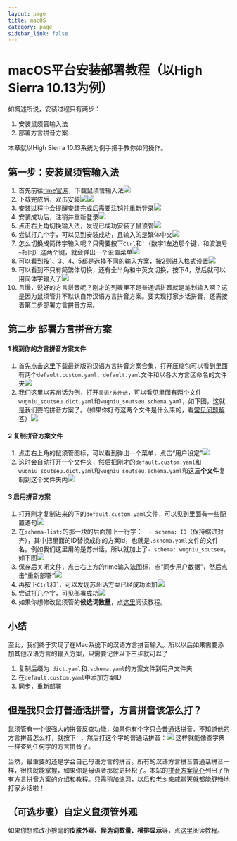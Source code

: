 ```yaml
---
layout: page
title: macOS
category: page
sidebar_link: false
---
```


# macOS平台安装部署教程（以High Sierra 10.13为例）

如概述所说，安装过程只有两步：

1. 安装鼠须管输入法
2. 部署方言拼音方案

本章就以High Sierra 10.13系统为例手把手教你如何操作。

## 第一步：安装鼠须管输入法

1. 首先前往[rime官网](https://rime.im/)，下载鼠须管输入法![](.\mac\mac1.png)
2. 下载完成后，双击安装![](.\mac\mac2.png)![](.\mac\mac3.png)
3. 安装过程中会提醒安装完成后需要注销并重新登录![](.\mac\mac4.png)
4. 安装成功后，注销并重新登录![](.\mac\mac5.png)
5. 点击右上角切换输入法，发现已成功安装了鼠须管![](.\mac\mac6.png)
6. 尝试打几个字，可以见到安装成功，且输入的是繁体中文![](.\mac\mac7.png)
7. 怎么切换成简体字输入呢？只需要按下`Ctrl`和<code>`</code>（数字1左边那个键，和波浪号<code>~</code>相同）这两个键，就会弹出一个设置菜单![](.\mac\mac8.png)
8. 可以看到按1、3、4、5都是选择不同的输入方案，按2则进入格式设置![](.\mac\mac9.png)
9. 可以看到不只有简繁体切换，还有全半角和中英文切换，按下4，然后就可以用简体字输入了![](.\mac\mac10.png)
10. 且慢，说好的方言拼音呢？刚才的列表里不是普通话拼音就是笔划输入啊？这是因为鼠须管并不默认自带汉语方言拼音方案。要实现打家乡话拼音，还需接着第二步部署方言拼音方案。

## 第二步 部署方言拼音方案

#### 1 找到你的方言拼音方案文件

1. 首先点击[这里](https://www.icloud.com/iclouddrive/0dPS83mznhuPpzlDYc8SrWTpA#download)下载最新版的汉语方言拼音方案合集，打开压缩包可以看到里面有两个`default.custom.yaml`、`default.yaml`文件和以各大方言区命名的文件夹![](.\mac\mac13.png)
2. 我们这里以苏州话为例，打开`吴语/苏州话`，可以看见里面有两个文件`wugniu_soutseu.dict.yaml`和`wugniu_soutseu.schema.yaml`，如下图，这就是我们要的拼音方案了。（如果你好奇这两个文件是什么来的，看[常见问题解答](../blog/faq.md)）![](.\mac\mac14.png)

#### 2 复制拼音方案文件

1. 点击右上角的鼠须管图标，可以看到弹出一个菜单，点击“用户设定”![](.\mac\mac15.png)
2. 这时会自动打开一个文件夹，然后把刚才的`default.custom.yaml`和`wugniu_soutseu.dict.yaml`和`wugniu_soutseu.schema.yaml`和这**三个文件**复制到这个文件夹内![](.\mac\mac16.png)

#### 3 启用拼音方案

1. 打开刚才复制进来的下的`default.custom.yaml`文件，可以见到里面有一些配置语句![](.\mac\mac22.png)
2. 在`schema-list:`的那一块的后面加上一行字：`  - schema: ID`（保持缩进对齐），其中把里面的ID替换成你的方案id，也就是`.schema.yaml`文件的文件名。例如我们这里用的是苏州话，所以就加上了`- schema: wugniu_soutseu`，如下图![](.\mac\mac17.png)
3. 保存后关闭文件，点击右上方的rime输入法图标，点“同步用户数据”，然后点击“重新部署”![](.\mac\mac11.png)
4. 再按下`Ctrl`和<code>`</code>，可以发现苏州话方案已经成功添加![](.\mac\mac18.png)
5. 尝试打几个字，可见部署成功![](.\mac\mac19.png)
6. 如果你想修改鼠须管的**候选词数量**，点[这里](./mac_custom.md)阅读教程。

## 小结

至此，我们终于实现了在Mac系统下的汉语方言拼音输入。所以以后如果需要添加其他汉语方言的输入方案，只需要记住以下三步就可以了

1. 复制后缀为`.dict.yaml`和`.schema.yaml`的方案文件到用户文件夹
2. 在`default.custom.yaml`中添加方案ID
3. 同步，重新部署

## 但是我只会打普通话拼音，方言拼音该怎么打？

鼠须管有一个很强大的拼音反查功能，如果你有个字只会普通话拼音，不知道他的方言拼音怎么打，就按下<code>`</code> ，然后打这个字的普通话拼音：![](.\mac\mac23.png)
这样就能像查字典一样查到任何字的方言拼音了。

当然，最重要的还是学会自己母语方言的拼音。所有的汉语方言拼音普通话拼音一样，很快就能掌握，如果你是母语者那就更轻松了。本站的[拼音方案简介](../blog/schema.md)列出了所有方言拼音方案的介绍和教程。只需稍加练习，以后和老乡亲戚聊天就都能舒畅地打家乡话啦！

## （可选步骤）自定义鼠须管外观

如果你想修改小狼毫的**皮肤外观、候选词数量、横排显示**等，点[这里](./mac_custom.md)阅读教程。